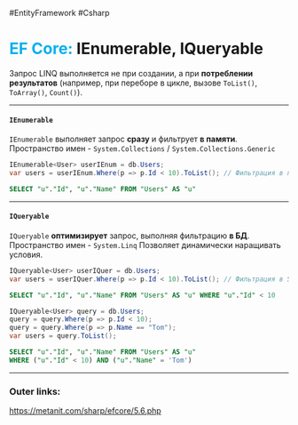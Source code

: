 #EntityFramework #Csharp 
# <font color="#00b0f0">EF Core:</font> IEnumerable, IQueryable

Запрос LINQ выполняется не при создании, а при **потреблении результатов** (например, при переборе в цикле, вызове `ToList()`, `ToArray()`, `Count()`).  

---
#### **`IEnumerable`**  
`IEnumerable` выполняет запрос **сразу** и фильтрует **в памяти**. 
Пространство имен - `System.Collections` / `System.Collections.Generic`  

```csharp
IEnumerable<User> userIEnum = db.Users;
var users = userIEnum.Where(p => p.Id < 10).ToList(); // Фильтрация в памяти
```  

```sql
SELECT "u"."Id", "u"."Name" FROM "Users" AS "u"
```  

---
#### **`IQueryable`**  
`IQueryable` **оптимизирует** запрос, выполняя фильтрацию **в БД**. 
Пространство имен - `System.Linq`
Позволяет динамически наращивать условия.  

```csharp
IQueryable<User> userIQuer = db.Users;
var users = userIQuer.Where(p => p.Id < 10).ToList(); // Фильтрация в SQL
```  

```sql
SELECT "u"."Id", "u"."Name" FROM "Users" AS "u" WHERE "u"."Id" < 10
```  

```csharp
IQueryable<User> query = db.Users;
query = query.Where(p => p.Id < 10);
query = query.Where(p => p.Name == "Tom");
var users = query.ToList();
```  

```sql
SELECT "u"."Id", "u"."Name" FROM "Users" AS "u" 
WHERE ("u"."Id" < 10) AND ("u"."Name" = 'Tom')
```  
---
### Outer links:
https://metanit.com/sharp/efcore/5.6.php